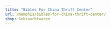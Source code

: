 ```yaml
---
title: "Bibles For China Thrift Center"
url: /memphis/bibles-for-china-thrift-center/
shop: Gebrauchtwaren
---
```


